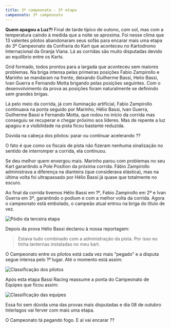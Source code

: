 ```yaml
---
title: 3º campeonato - 3ª etapa
campeonato: 3º campeonato
---
```


**Quem apagou a Luz?!**
Final de tarde típico de outono, com sol, mas com a temperatura caindo à medida que a noite se aproxima. Foi nesse clima que 13 valentes pilotos abandonaram seus sofás para encarar mais uma etapa do 3º Campeonato da Confraria do Kart que aconteceu no Kartodromo Internacional da Granja Viana. Lá as corridas são muito disputadas devido ao equilíbrio entre os Karts.

Grid formado, todos prontos para a largada que aconteceu sem maiores problemas. Na briga intensa pelas primeiras posições Fabio Zampirollo e Marinho se mandaram na frente, deixando Guilherme Bassi, Helio Bassi, Ivan Guerra e Fernando Motta brigando pelas posições seguintes. Com o desenvolvimento da prova as posições foram naturalmente se definindo sem grandes brigas.

Lá pelo meio da corrida, já com iluminação artificial, Fabio Zampirollo continuava na ponta seguido por Marinho, Hélio Bassi, Ivan Guerra, Guilherme Bassi e Fernando Motta, que rodou no início da corrida mas conseguiu se recuperar e chegar próximo aos líderes. Mas de repente a luz apagou e a visibilidade na pista ficou bastante reduzida.

Dúvida na cabeça dos pilotos: parar ou continuar acelerando ??

O fato é que como os fiscais de pista não fizeram nenhuma sinalização no sentido de interromper a corrida, ela continuou.

Se deu melhor quem enxergou mais. Marinho parou com problemas no seu Kart garantindo a Pole Position da próxima corrida. Fábio Zampirollo administrava a diferença na dianteira (que considerava elástica), mas na última volta foi ultrapassado por Hélio Bassi já quase que totalmente no escuro.

Ao final da corrida tivemos Hélio Bassi em 1º, Fabio Zampirollo em 2º e Ivan Guerra em 3º, garantindo o podium e com a melhor volta da corrida. Agora o campeonato está embolado, o campeão atual entrou na briga do título de vez.

![Pódio da terceira etapa](/uploads/Podio2011_sem2_prova03_Granja.jpg)

Depois da prova Hélio Bassi declarou à nossa reportagem:

> Estava tudo combinado com a administração da pista. Por isso eu tinha lanternas instaladas no meu kart.

O Campeonato entre os pilotos está cada vez mais “pegado” e a disputa segue intensa pelo 1º lugar. Até o momento está assim:

![Classificação dos pilotos](/uploads/Classific2011_sem2_prova03_Pilotos.jpg)

Após esta etapa Bassi Racing reassume a ponta do Campeonato de Equipes que ficou assim:

![Classificação das equipes](/uploads/Classific2011_sem2_prova03_Equipes.jpg)

Essa foi sem dúvida uma das provas mais disputadas e dia 08 de outubro Interlagos vai ferver com mais uma etapa.

O Campeonato tá pegando fogo. E aí vai encarar ??


